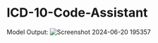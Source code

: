 # ICD-10-Code-Assistant

Model Output:
![Screenshot 2024-06-20 195357](https://github.com/Vedhikanarasiman/ICD-10-Code-Assistant/assets/114580850/95f2affe-07d8-4746-b82b-c643a0d2ace9)

